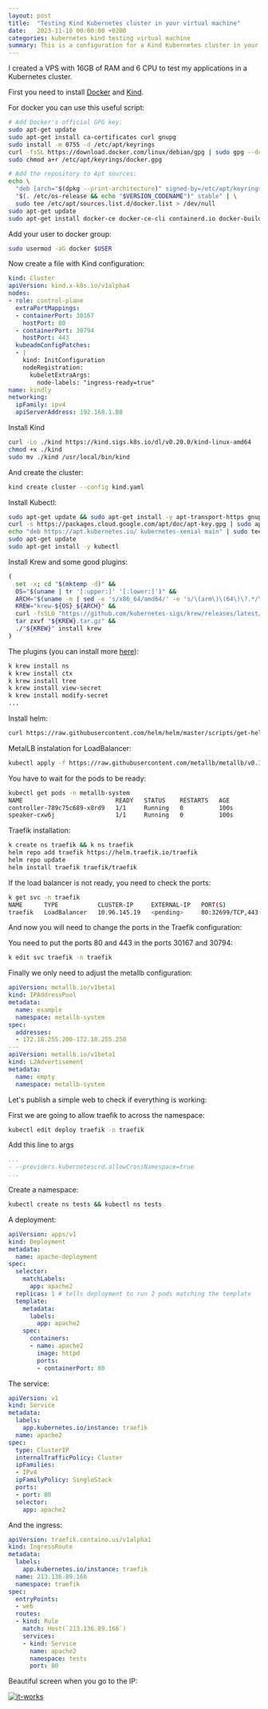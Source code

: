 ```yaml
---
layout: post
title:  "Testing Kind Kubernetes cluster in your virtual machine"
date:   2023-11-10 00:00:00 +0200
categories: kubernetes kind testing virtual machine
summary: This is a configuration for a Kind Kubernetes cluster in your virtual machine
---
```


I created a VPS with 16GB of RAM and 6 CPU to test my applications in a Kubernetes cluster.

First you need to install [Docker][docker] and [Kind][kind].

For docker you can use this useful script:

```bash
# Add Docker's official GPG key:
sudo apt-get update
sudo apt-get install ca-certificates curl gnupg
sudo install -m 0755 -d /etc/apt/keyrings
curl -fsSL https://download.docker.com/linux/debian/gpg | sudo gpg --dearmor -o /etc/apt/keyrings/docker.gpg
sudo chmod a+r /etc/apt/keyrings/docker.gpg

# Add the repository to Apt sources:
echo \
  "deb [arch="$(dpkg --print-architecture)" signed-by=/etc/apt/keyrings/docker.gpg] https://download.docker.com/linux/debian \
  "$(. /etc/os-release && echo "$VERSION_CODENAME")" stable" | \
  sudo tee /etc/apt/sources.list.d/docker.list > /dev/null
sudo apt-get update
sudo apt-get install docker-ce docker-ce-cli containerd.io docker-buildx-plugin docker-compose-plugin
```
Add your user to docker group:

```bash
sudo usermod -aG docker $USER
```

Now create a file with Kind configuration:

```yaml
kind: Cluster
apiVersion: kind.x-k8s.io/v1alpha4
nodes:
- role: control-plane
  extraPortMappings:
  - containerPort: 30167
    hostPort: 80
  - containerPort: 30794
    hostPort: 443
  kubeadmConfigPatches:
  - |
    kind: InitConfiguration
    nodeRegistration:
      kubeletExtraArgs:
        node-labels: "ingress-ready=true"
name: kindly
networking:
  ipFamily: ipv4
  apiServerAddress: 192.168.1.88
```

Install Kind

```bash
curl -Lo ./kind https://kind.sigs.k8s.io/dl/v0.20.0/kind-linux-amd64
chmod +x ./kind
sudo mv ./kind /usr/local/bin/kind
```

And create the cluster:

```bash
kind create cluster --config kind.yaml
```

Install Kubectl:

```bash
sudo apt-get update && sudo apt-get install -y apt-transport-https gnupg2
curl -s https://packages.cloud.google.com/apt/doc/apt-key.gpg | sudo apt-key add -
echo "deb https://apt.kubernetes.io/ kubernetes-xenial main" | sudo tee -a /etc/apt/sources.list.d/kubernetes.list
sudo apt-get update
sudo apt-get install -y kubectl
```

Install Krew and some good plugins:

```bash
(
  set -x; cd "$(mktemp -d)" &&
  OS="$(uname | tr '[:upper:]' '[:lower:]')" &&
  ARCH="$(uname -m | sed -e 's/x86_64/amd64/' -e 's/\(arm\)\(64\)\?.*/\1\2/' -e 's/aarch64$/arm64/')" &&
  KREW="krew-${OS}_${ARCH}" &&
  curl -fsSLO "https://github.com/kubernetes-sigs/krew/releases/latest/download/${KREW}.tar.gz" &&
  tar zxvf "${KREW}.tar.gz" &&
  ./"${KREW}" install krew
)
```

The plugins (you can install more [here][krew-plugins]):

```bash
k krew install ns
k krew install ctx
k krew install tree
k krew install view-secret
k krew install modify-secret
...
```

Install helm:

```bash
curl https://raw.githubusercontent.com/helm/helm/master/scripts/get-helm-3 | bash
```

MetalLB instalation for LoadBalancer:

```bash
kubectl apply -f https://raw.githubusercontent.com/metallb/metallb/v0.13.7/config/manifests/metallb-native.yaml
```

You have to wait for the pods to be ready:

```bash
kubectl get pods -n metallb-system
NAME                          READY   STATUS    RESTARTS   AGE
controller-789c75c689-x8rd9   1/1     Running   0          100s
speaker-cxw6j                 1/1     Running   0          100s

```

Traefik installation:

```bash
k create ns traefik && k ns traefik
helm repo add traefik https://helm.traefik.io/traefik
helm repo update
helm install traefik traefik/traefik
```

If the load balancer is not ready, you need to check the ports:

```bash
k get svc -n traefik
NAME      TYPE           CLUSTER-IP     EXTERNAL-IP   PORT(S)                      AGE
traefik   LoadBalancer   10.96.145.19   <pending>     80:32699/TCP,443:30199/TCP   3m32s
```

And now you will need to change the ports in the Traefik configuration:

You need to put the ports 80 and 443 in the ports 30167 and 30794:

```bash
k edit svc traefik -n traefik
```

Finally we only need to adjust the metallb configuration:

```yaml
apiVersion: metallb.io/v1beta1
kind: IPAddressPool
metadata:
  name: example
  namespace: metallb-system
spec:
  addresses:
  - 172.18.255.200-172.18.255.250
---
apiVersion: metallb.io/v1beta1
kind: L2Advertisement
metadata:
  name: empty
  namespace: metallb-system
```

Let's publish a simple web to check if everything is working:

First we are going to allow traefik to across the namespace:

```bash
kubectl edit deploy traefik -n traefik
```

Add this line to args

```yaml
...
- --providers.kubernetescrd.allowCrossNamespace=true
...
```

Create a namespace:

```bash
kubectl create ns tests && kubectl ns tests
```

A deployment:

```yaml
apiVersion: apps/v1
kind: Deployment
metadata:
  name: apache-deployment
spec:
  selector:
    matchLabels:
      app: apache2
  replicas: 1 # tells deployment to run 2 pods matching the template
  template:
    metadata:
      labels:
        app: apache2
    spec:
      containers:
      - name: apache2
        image: httpd
        ports:
        - containerPort: 80
```

The service:

```yaml
apiVersion: v1
kind: Service
metadata:
  labels:
    app.kubernetes.io/instance: traefik
  name: apache2
spec:
  type: ClusterIP
  internalTrafficPolicy: Cluster
  ipFamilies:
  - IPv4
  ipFamilyPolicy: SingleStack
  ports:
  - port: 80
  selector:
    app: apache2
```

And the ingress:

```yaml
apiVersion: traefik.containo.us/v1alpha1
kind: IngressRoute
metadata:
  labels:
    app.kubernetes.io/instance: traefik
  name: 213.136.89.166
  namespace: traefik
spec:
  entryPoints:
  - web
  routes:
  - kind: Rule
    match: Host(`213.136.89.166`)
    services:
    - kind: Service
      name: apache2
      namespace: tests
      port: 80
```

Beautiful screen when you go to the IP:

[![it-works]][it-works]

[krew-plugins]: https://krew.sigs.k8s.io/plugins/
[kubernetes]: https://kubernetes.io/
[kind]: https://kind.sigs.k8s.io/
[docker]: https://www.docker.com/
[it-works]: /attachments/it_works.png